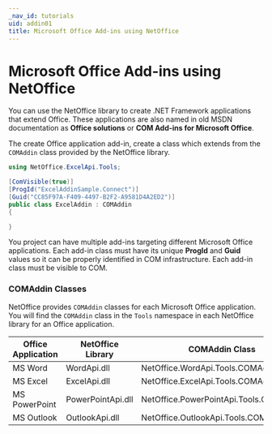 ```yaml
---
_nav_id: tutorials
uid: addin01
title: Microsoft Office Add-ins using NetOffice
---
```


# Microsoft Office Add-ins using NetOffice

You can use the NetOffice library to create .NET Framework applications that extend Office.
These applications are also named in old MSDN documentation as __Office solutions__ or __COM Add-ins for Microsoft Office__.


The create Office application add-in, create a class which extends from the `COMAddin` class
provided by the NetOffice library.

```csharp
using NetOffice.ExcelApi.Tools;

[ComVisible(true)]
[ProgId("ExcelAddinSample.Connect")]
[Guid("CC85F97A-F409-4497-B2F2-A9581D4A2ED2")]
public class ExcelAddin : COMAddin
{

}
```

You project can have multiple add-ins targeting different Microsoft Office applications.
Each add-in class must have its unique **ProgId** and **Guid** values so it can be
properly identified in COM infrastructure. Each add-in class must be visible to COM.

### COMAddin Classes

NetOffice provides `COMAddin` classes for each Microsoft Office application.
You will find the `COMAddin` class in the `Tools` namespace in each NetOffice
library for an Office application.

|  Office Application  |  NetOffice Library   |  COMAddin Class  |
|----------------------|----------------------|------------------|
|  MS Word             |  WordApi.dll         |  NetOffice.WordApi.Tools.COMAddin  |
|  MS Excel            |  ExcelApi.dll        |  NetOffice.ExcelApi.Tools.COMAddin  |
|  MS PowerPoint       |  PowerPointApi.dll   |  NetOffice.PowerPointApi.Tools.COMAddin  |
|  MS Outlook          |  OutlookApi.dll      |  NetOffice.OutlookApi.Tools.COMAddin  |

